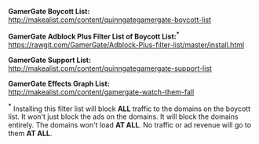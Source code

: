 **GamerGate Boycott List:**  
http://makealist.com/content/quinngategamergate-boycott-list  
     
**GamerGate Adblock Plus Filter List of Boycott List:<sup>*</sup>**  
https://rawgit.com/GamerGate/Adblock-Plus-filter-list/master/install.html  

**GamerGate Support List:**  
http://makealist.com/content/quinngategamergate-support-list  

**GamerGate Effects Graph List:**  
http://makealist.com/content/gamergate-watch-them-fall  

**<sup>*</sup>** Installing this filter list will block **ALL** traffic to the domains on the boycott list. It won't just block the ads on the domains. It will block the domains entirely. The domains won't load **AT ALL**. No traffic or ad revenue will go to them **AT ALL**.  
